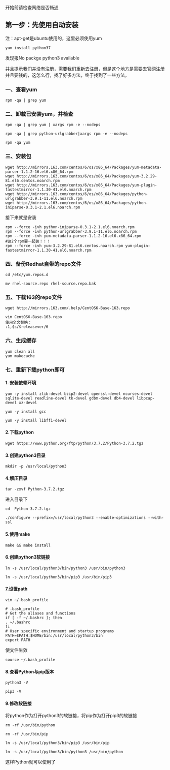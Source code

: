 开始前请检查网络是否畅通

## 第一步：先使用自动安装

注：apt-get是ubuntu使用的，这里必须使用yum

`yum install python37 `

发现报No packge python3 available

并且提示我们并没有注册，需要我们重新去注册，但是这个地方是需要去官网注册并且要钱的，这怎么行，找了好多方法，终于找到了一些方法。

### 一、查看yum

`rpm -qa | grep yum`

### 二、卸载已安装yum，并检查

```
rpm -qa | grep yum | xargs rpm -e --nodeps

rpm -qa | grep python-urlgrabber|xargs rpm -e --nodeps

rpm -qa yum
```

### 三、安装包

```
wget http://mirrors.163.com/centos/6/os/x86_64/Packages/yum-metadata-parser-1.1.2-16.el6.x86_64.rpm
wget http://mirrors.163.com/centos/6/os/x86_64/Packages/yum-3.2.29-81.el6.centos.noarch.rpm
wget http://mirrors.163.com/centos/6/os/x86_64/Packages/yum-plugin-fastestmirror-1.1.30-41.el6.noarch.rpm
wget http://mirrors.163.com/centos/6/os/x86_64/Packages/python-urlgrabber-3.9.1-11.el6.noarch.rpm
wget http://mirrors.163.com/centos/6/os/x86_64/Packages/python-iniparse-0.3.1-2.1.el6.noarch.rpm
```

接下来就是安装

```
rpm --force -ivh python-iniparse-0.3.1-2.1.el6.noarch.rpm
rpm --force -ivh python-urlgrabber-3.9.1-11.el6.noarch.rpm
rpm --force -ivh yum-metadata-parser-1.1.2-16.el6.x86_64.rpm
#这2个rpm要一起装！！！
rpm --force -ivh yum-3.2.29-81.el6.centos.noarch.rpm yum-plugin-fastestmirror-1.1.30-41.el6.noarch.rpm
```

### 四、备份Redhat自带的repo文件

```
cd /etc/yum.repos.d

mv rhel-source.repo rhel-source.repo.bak
```

### 五、下载163的repo文件

```
wget http://mirrors.163.com/.help/CentOS6-Base-163.repo

vim CentOS6-Base-163.repo
使用全文替换：
:1,$s/$releasever/6
```

### 六、生成缓存

```
yum clean all
yum makecache
```

### 七、重新下载python即可

#### 1. 安装依赖环境

`yum -y install zlib-devel bzip2-devel openssl-devel ncurses-devel sqlite-devel readline-devel tk-devel gdbm-devel db4-devel libpcap-devel xz-devel`

`yum -y install gcc`

`yum -y install libffi-devel `

#### 2.下载python

`wget https://www.python.org/ftp/python/3.7.2/Python-3.7.2.tgz`

#### 3.创建python3目录

`mkdir -p /usr/local/python3`

#### 4.解压目录

`tar -zxvf Python-3.7.2.tgz`

进入目录下

`cd  Python-3.7.2.tgz `

`./configure --prefix=/usr/local/python3 --enable-optimizations --with-ssl`

#### 5.使用make

`make && make install`

#### 6.创建python3软链接

`ln -s /usr/local/python3/bin/python3 /usr/bin/python3`

`ln -s /usr/local/python3/bin/pip3 /usr/bin/pip3`

#### 7.设置path

`vim ~/.bash_profile`

```
# .bash_profile
# Get the aliases and functions
if [ -f ~/.bashrc ]; then
. ~/.bashrc
fi
# User specific environment and startup programs
PATH=$PATH:$HOME/bin:/usr/local/python3/bin
export PATH
```

使文件生效

`source ~/.bash_profile`

#### 8.查看Python与pip版本

`python3 -V`

`pip3 -V`

#### 9.修改软链接

将python作为打开python3的软链接，将pip作为打开pip3的软链接

`rm -rf /usr/bin/python`

`rm -rf /usr/bin/pip`

`ln -s /usr/local/python3/bin/pip3 /usr/bin/pip`

`ln -s /usr/local/python3/bin/python3 /usr/bin/python`

这样Python就可以使用了